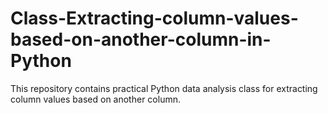 # Class-Extracting-column-values-based-on-another-column-in-Python
This repository contains practical Python data analysis class for extracting column values based on another column.
